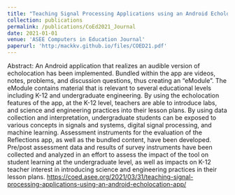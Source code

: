```yaml
---
title: "Teaching Signal Processing Applications using an Android Echolocation App"
collection: publications
permalink: /publications/CoEd2021_Journal
date: 2021-01-01
venue: 'ASEE Computers in Education Journal'
paperurl: 'http:/mackkv.github.io/files/COED21.pdf'
---
```


Abstract: An Android application that realizes an audible version of echolocation has been implemented. Bundled within the app are videos, notes, problems, and discussion questions, thus creating an “eModule”. The eModule contains material that is relevant to several educational levels including K-12 and undergraduate engineering. By using the echolocation features of the app, at the K-12 level, teachers are able to introduce labs, and science and engineering practices into their lesson plans. By using data collection and interpretation, undergraduate students can be exposed to various concepts in signals and systems, digital signal processing, and machine learning. Assessment instruments for the evaluation of the Reflections app, as well as the bundled content, have been developed. Pre/post assessment data and results of survey instruments have been collected and analyzed in an effort to assess the impact of the tool on student learning at the undergraduate level, as well as impacts on K-12 teacher interest in introducing science and engineering practices in their lesson plans.
https://coed.asee.org/2021/03/31/teaching-signal-processing-applications-using-an-android-echolocation-app/
